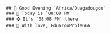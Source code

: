
        ## 👋 Good Evening `Africa/Ouagadougou`
        ### 📅 Today is `08:08 PM`
        ### ⌚ It's `08:08 PM` there
        ### 🎩 With love, EduardoProfe666 
        